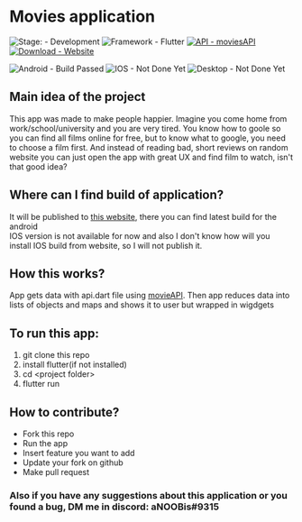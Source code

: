 # Movies application
![Stage:  - Development](https://img.shields.io/badge/Stage%3A_-Development-red)
![Framework - Flutter](https://img.shields.io/badge/Framework-Flutter-14dbc1)
[![API - moviesAPI](https://img.shields.io/badge/API-moviesAPI-991590)](https://developers.themoviedb.org/3/getting-started/introduction)
[![Download - Website](https://img.shields.io/badge/Download-Website-ff7300)](https://anoobisthegod.github.io/site/megaunicorns/)

![Android - Build Passed](https://img.shields.io/badge/Android-Build_Passed-0bd622)
![IOS - Not Done Yet](https://img.shields.io/badge/IOS-Not_Done_Yet-red)
![Desktop - Not Done Yet](https://img.shields.io/badge/Desktop-Not_Done_Yet-red)
## Main idea of the project
This app was made to make people happier. Imagine you come home from work/school/university and you are very tired. You know how to goole so you can find all films online for free, but to know what to google, you need to choose a film first. And instead of reading bad, short reviews on random website you can just open the app with great UX and find film to watch, isn't that good idea?

## Where can I find build of application?
It will be published to [this website](https://anoobisthegod.github.io/site/megaunicorns/), there you can find latest build for the android<br>
IOS version is not available for now and also I don't know how will you install IOS build from website, so I will not publish it.

## How this works?
App gets data with api.dart file using [movieAPI](https://www.themoviedb.org/).
Then app reduces data into lists of objects and maps and shows it to user but wrapped in wigdgets

## To run this app: 
1) git clone this repo
2) install flutter(if not installed)
3) cd \<project folder>
4) flutter run 

## How to contribute?
<ul>
<li> Fork this repo
<li> Run the app
<li> Insert feature you want to add
<li> Update your fork on github
<li> Make pull request
</ul>

### Also if you have any suggestions about this application or you found a bug, DM me in discord: aNOOBis#9315
